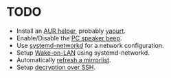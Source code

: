 # TODO
* Install an [AUR helper](https://wiki.archlinux.org/index.php/Arch_User_Repository), 
  probably [yaourt](https://aur.archlinux.org/packages/yaourt/).
* Enable/Disable the [PC speaker beep](https://wiki.archlinux.org/index.php/Disable_PC_speaker_beep).
* Use [systemd-networkd](https://wiki.archlinux.org/index.php/Systemd-networkd) 
  for a network configuration.
* Setup [Wake-on-LAN](https://wiki.archlinux.org/index.php/Wake-on-LAN#systemd-networkd) using systemd-networkd.
* Automatically [refresh a mirrorlist](https://wiki.archlinux.org/index.php/Mirrors#Script_to_download_from_Mirrorlist_Generator).
* Setup [decryption over SSH](https://wiki.archlinux.org/index.php/Dm-crypt/Specialties#Remote_unlocking_of_the_root_.28or_other.29_partition).
